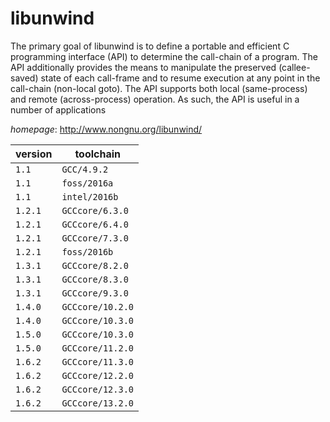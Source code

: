 # libunwind

The primary goal of libunwind is to define a portable and efficient C programming interface  (API) to determine the call-chain of a program. The API additionally provides the means to manipulate the  preserved (callee-saved) state of each call-frame and to resume execution at any point in the call-chain  (non-local goto). The API supports both local (same-process) and remote (across-process) operation.  As such, the API is useful in a number of applications

*homepage*: <http://www.nongnu.org/libunwind/>

version | toolchain
--------|----------
``1.1`` | ``GCC/4.9.2``
``1.1`` | ``foss/2016a``
``1.1`` | ``intel/2016b``
``1.2.1`` | ``GCCcore/6.3.0``
``1.2.1`` | ``GCCcore/6.4.0``
``1.2.1`` | ``GCCcore/7.3.0``
``1.2.1`` | ``foss/2016b``
``1.3.1`` | ``GCCcore/8.2.0``
``1.3.1`` | ``GCCcore/8.3.0``
``1.3.1`` | ``GCCcore/9.3.0``
``1.4.0`` | ``GCCcore/10.2.0``
``1.4.0`` | ``GCCcore/10.3.0``
``1.5.0`` | ``GCCcore/10.3.0``
``1.5.0`` | ``GCCcore/11.2.0``
``1.6.2`` | ``GCCcore/11.3.0``
``1.6.2`` | ``GCCcore/12.2.0``
``1.6.2`` | ``GCCcore/12.3.0``
``1.6.2`` | ``GCCcore/13.2.0``

